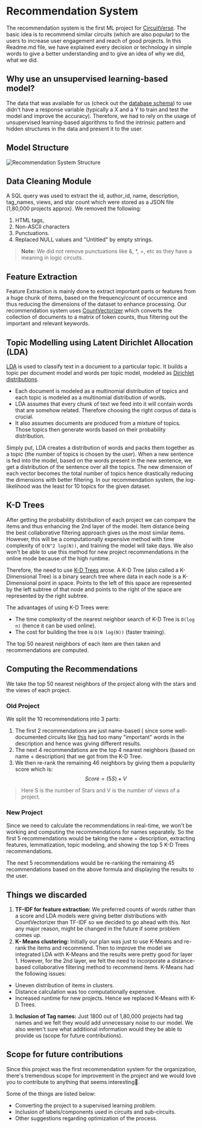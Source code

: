 
# Recommendation System
The recommendation system is the first ML project for [CircuitVerse](https://github.com/CircuitVerse/CircuitVerse). The basic idea is to recommend similar circuits (which are also popular) to the users to increase user engagement and reach of good projects. In this Readme.md file, we have explained every decision or technology in simple words to give a better understanding and to give an idea of why we did, what we did.

## Why use an unsupervised learning-based model?
The data that was available for us (check out the [database schema](https://github.com/CircuitVerse/CircuitVerse/blob/master/db/schema.rb#L275)) to use didn't have a response variable (typically a X and a Y to train and test the model and improve the accuracy). Therefore, we had to rely on the usage of unsupervised learning-based algorithms to find the intrinsic pattern and hidden structures in the data and present it to the user.

## Model Structure
![Recommendation System Structure](https://i.imgur.com/q5o3GGY.jpg)

## Data Cleaning Module

A SQL query was used to extract the id, author_id, name, description, tag_names, views, and star count which were stored as a JSON file (1,80,000 projects approx).  We removed the following:
1. HTML tags, 
2. Non-ASCII characters 
3. Punctuations. 
4. Replaced NULL values and "Untitled" by empty strings.
>**Note:** We did not remove punctuations like &, *, +, etc as they have a meaning in logic circuits.

## Feature Extraction
Feature Extraction is mainly done to extract important parts or features from a huge chunk of items, based on the frequency/count of occurrence and thus reducing the dimensions of the dataset to enhance processing.
Our recommendation system uses [CountVectorizer](https://scikit-learn.org/stable/modules/generated/sklearn.feature_extraction.text.CountVectorizer.html) which converts the collection of documents to a matrix of token counts, thus filtering out the important and relevant keywords.

## Topic Modelling using Latent Dirichlet Allocation (LDA)

[LDA](https://scikit-learn.org/stable/modules/generated/sklearn.discriminant_analysis.LinearDiscriminantAnalysis.html) is used to classify text in a document to a particular topic. It builds a topic per document model and words per topic model, modeled as [Dirichlet distributions](https://www.sciencedirect.com/topics/mathematics/dirichlet-distribution).

-   Each document is modeled as a multinomial distribution of topics and each topic is modeled as a multinomial distribution of words.
-   LDA assumes that every chunk of text we feed into it will contain words that are somehow related. Therefore choosing the right corpus of data is crucial.
-   It also assumes documents are produced from a mixture of topics. Those topics then generate words based on their probability distribution.

Simply put, LDA creates a distribution of words and packs them together as a topic (the number of topics is chosen by the user). When a new sentence is fed into the model, based on the words present in the new sentence, we get a distribution of the sentence over all the topics. The new dimension of each vector becomes the total number of topics hence drastically reducing the dimensions with better filtering. 
In our recommendation system, the log-likelihood was the least for 10 topics for the given dataset.
## K-D Trees

After getting the probability distribution of each project we can compare the items and thus enhancing the 2nd layer of the model. Item distance being the best collaborative filtering approach gives us the most similar items. However, this will be a computationally expensive method with time complexity of  `O(N^2 log(N))`, and training the model will take days. We also won't be able to use this method for new project recommendations in the online mode because of the high runtime.

Therefore, the need to use [K-D Trees](https://www.cs.cmu.edu/~ckingsf/bioinfo-lectures/kdtrees.pdf) arose. A K-D Tree (also called a K-Dimensional Tree) is a binary search tree where data in each node is a K-Dimensional point in space. Points to the left of this space are represented by the left subtree of that node and points to the right of the space are represented by the right subtree. 

The advantages of using K-D Trees were:

 - The time complexity of the nearest neighbor search of K-D Tree is `O(log n)` (hence it can be used online).
 - The cost for building the tree is `O(N log(N))` (faster training).

The top 50 nearest neighbors of each item are then taken and recommendations are computed.

## Computing the Recommendations
We take the top 50 nearest neighbors of the project along with the stars and the views of each project. 
### Old Project
We split the 10 recommendations into 3 parts:

 1. The first 2 recommendations are just name-based ( since some well-documented circuits like [this](https://circuitverse.org/users/3/projects/67) had too many "important" words in the description and hence was giving different results.
 2. The next 4 recommendations are the top 4 nearest neighbors (based on name + description) that we got from the K-D Tree.
 3. We then re-rank the remaining 46 neighbors by giving them a popularity score which is: 
$$
Score = (5 S) + V
$$
> Here S is the number of Stars and V is the number of views of a project.

### New Project
Since we need to calculate the recommendations in real-time, we won't be working and computing the recommendations for names separately. So the first 5 recommendations would be taking the name + description, extracting features, lemmatization, topic modeling, and showing the top 5 K-D Trees recommendations.

The next 5 recommendations would be re-ranking the remaining 45 recommendations based on the above formula and displaying the results to the user.

## Things we discarded

 1. **TF-IDF for feature extraction:** We preferred counts of words rather than a score and LDA models were giving better distributions with CountVectorizer than TF-IDF so we decided to go ahead with this. Not any major reason, might be changed in the future if some problem comes up.
 2. **K- Means clustering:** Initially our plan was just to use K-Means and re-rank the items and recommend. Then to improve the model we integrated LDA with K-Means and the results were pretty good for layer 1. However, for the 2nd layer, we felt the need to incorporate a distance-based collaborative filtering method to recommend items. 
K-Means had the following issues:
-	Uneven distribution of items in clusters.
-	Distance calculation was too computationally expensive.
-	Increased runtime for new projects.
Hence we replaced K-Means with K-D Trees.
3. **Inclusion of Tag names:** Just 1800 out of 1,80,000 projects had tag names and we felt they would add unnecessary noise to our model. We also weren't sure what additional information would they be able to provide us (scope for future contributions). 

## Scope for future contributions 
Since this project was the first recommendation system for the organization, there's tremendous scope for improvement in the project and we would love you to contribute to anything that seems interesting🎉.
 
Some of the things are listed below:

 - Converting the project to a supervised learning problem.
 - Inclusion of labels/components used in circuits and sub-circuits.
 - Other suggestions regarding optimization of the process.
